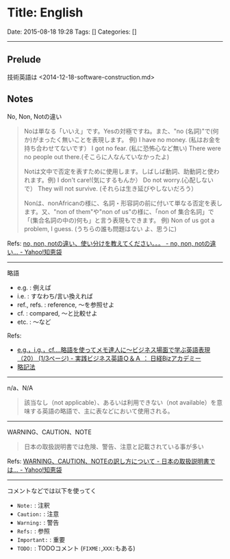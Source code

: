 # Title: English

Date: 2015-08-18 19:28
Tags: []
Categories: []

---

## Prelude

技術英語は <2014-12-18-software-construction.md>

## Notes

No, Non, Notの違い

> Noは単なる「いいえ」です。Yesの対極ですね。また、"no (名詞)"で(何か)がまったく無いことを表現します。
> 例) I have no money. (私はお金を持ち合わせてないです）
> I got no fear. (私に恐怖心など無い)
> There were no people out there.(そこらに人なんていなかったよ)
>
> Notは文中で否定を表すために使用します。しばしば動詞、助動詞と使われます。例) I don't care!(気にするもんか）
> Do not worry.(心配しないで）
> They will not survive. (それらは生き延びやしないだろう）
>
> Nonは、nonAfricanの様に、名詞・形容詞の前に付いて単なる否定を表します。又、"non of them"や"non of us"の様に、「non of 集合名詞」で「(集合名詞の中の)何も」と言う表現もできます。
> 例) Non of us got a problem, I guess. (うちらの誰も問題はない よ、思うに)

Refs: [no, non, notの違い、使い分けを教えてください。。。 - no, non, notの違い... - Yahoo!知恵袋](http://detail.chiebukuro.yahoo.co.jp/qa/question_detail/q129567027)

---

略語

- e.g.        : 例えば
- i.e.        : すなわち/言い換えれば
- ref., refs. : reference, ～を参照せよ
- cf.         : compared, ～と比較せよ
- etc.        : ～など

Refs:

- [e.g.，i.g.，cf.…略語を使ってメモ達人に～ビジネス場面で学ぶ英語表現（20） (1/3ページ) - 実践ビジネス英語Ｑ＆Ａ ： 日経Bizアカデミー](http://bizacademy.nikkei.co.jp/language/qa/article.aspx?id=MMACb4000027022015)
- [略記法](http://www.cscd.osaka-u.ac.jp/user/rosaldo/000614repo2.html)

---

n/a、N/A
> 該当なし（not applicable）、あるいは利用できない（not available）を意味する英語の略語で、主に表などにおいて使用される。

---

WARNING、CAUTION、NOTE

> 日本の取扱説明書では危険、警告、注意と記載されている事が多い

Refs: [WARNING、CAUTION、NOTEの訳し方について - 日本の取扱説明書では... - Yahoo!知恵袋](http://detail.chiebukuro.yahoo.co.jp/qa/question_detail/q1236791772)

---

コメントなどでは以下を使ってく

- `Note:`      : 注釈
- `Caution:`   : 注意
- `Warning:`   : 警告
- `Refs:`      : 参照
- `Important:` : 重要
- `TODO:`      : TODOコメント (`FIXME:`,`XXX:`もある)

